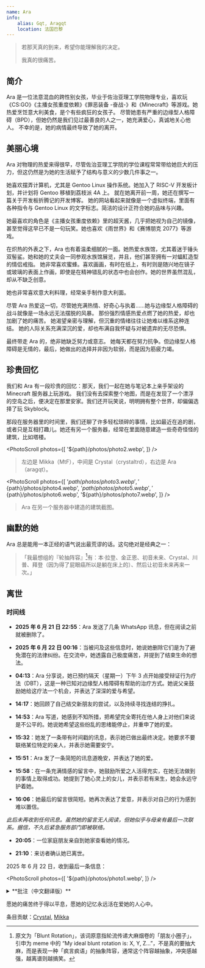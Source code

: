 ```yaml
---
name: Ara
info:
    alias: Gqt, Aragqt
    location: 法国巴黎
---
```


<!-- (Original Language: Engish) -->

> 若那天真的到来，希望你能理解我的决定。
> 
> 我真的很痛苦。

## 简介

Ara 是一位法意混血的跨性别女孩，毕业于佐治亚理工学院物理专业，喜欢玩《CS:GO》《主播女孩重度依赖》《罪恶装备 -奋战-》和《Minecraft》等游戏。她热爱烹饪意大利美食，是个有些疯狂的女孩子。
尽管她患有严重的边缘型人格障碍（BPD），但她仍然是我们见过最善良的人之一，她充满爱心，真诚地关心他人。
不幸的是，她的病情最终导致了她的离开。

## 美丽心境

Ara 对物理的热爱来得很早，尽管佐治亚理工学院的学位课程常常带给她巨大的压力，但这仍然是为她的生活赋予了结构与意义的少数几件事之一。

她喜欢摆弄计算机，尤其是 Gentoo Linux 操作系统。她加入了 RISC-V 开发板计划，并计划将 Gentoo 移植到荔枝派 4A 上。
就在她离开前一周，她还在撰写一篇关于开发板折腾记的开发博客。
她的网站看起来就像是一个虚拟终端，里面有各种指令与 Gentoo Linux 的文字标志。简洁的设计正符合她的品味与兴趣。

她最喜欢的角色是《主播女孩重度依赖》里的超天酱，几乎把她视为自己的镜像，甚至觉得这早已不是一句玩笑。她也喜欢《雨世界》和《赛博朋克 2077》等游戏。

在炽热的外表之下，Ara 也有着温柔细腻的一面。她热爱水族馆，尤其着迷于锤头双髻鲨。她和她的丈夫会一同参观水族馆展览，并且，他们甚至拥有一对蝠魟造型的情侣戒指。
她非常喜欢蜜蜂。喜欢画画，有时在纸上，有时则是随兴地在镜子或玻璃的表面上作画，即使是在精神错乱的状态中也会创作。她的世界虽然混乱，却从不缺乏创意。

她也非常喜欢意大利料理，经常亲手制作意大利面。

尽管 Ara 热爱这一切，尽管她充满热情、好奇心与执着……她与边缘型人格障碍的战斗就像是一场永远无法摆脱的风暴。
那份强烈情感热爱点燃了她的热爱，却也加剧了她的痛苦。
她渴望亲密与理解，但沉重的情绪往往让她难以维系这种连结。
她的人际关系充满深沉的爱，却也布满自我怀疑与对被遗弃的无尽恐惧。

最终带走 Ara 的，绝非她缺乏努力或意志。
她每天都在努力抗争。但边缘型人格障碍是无情的，最后，她做出的选择并非因为软弱，而是因为筋疲力竭。

## 珍贵回忆

我们和 Ara 有一段珍贵的回忆：那天，我们一起在她与笔记本上亲手架设的 Minecraft 服务器上玩游戏。
我们没有去探索整个地图，而是在发现了一个漂浮的空岛之后，便决定在那里安家。我们还开玩笑说，明明拥有整个世界，却偏偏选择了玩 Skyblock。

那段在服务器里的时间里，我们还聊了许多轻松琐碎的事情，比如最近在追的剧，或者只是互相打趣儿。她还有另一个服务器，经常在里面随意建造一些奇奇怪怪的建筑，比如塔楼。

<PhotoScroll photos={[
    '${path}/photos/photo2.webp',
]} />

> 左边是 Mikka（MtF），中间是 Crystal（crystaltrd），右边是 Ara（aragqt）。

<PhotoScroll photos={[
    '${path}/photos/photo3.webp',
    '${path}/photos/photo4.webp',
    '${path}/photos/photo5.webp',
    '${path}/photos/photo6.webp',
    '${path}/photos/photo7.webp',
]} />

> Ara 在另一个服务器中建造的建筑截图。

## 幽默的她

Ara 总是能用一本正经的语气说出最荒谬的话。这句绝对是经典之一：

> 「我最想组的『轮抽阵容』[^1]有：本·拉登、金正恩、初音未来、Crystal、川普、拜登（因为得了屁眼癌所以是躺在床上的）、然后让初音未来再来一次。」

## 离世

### 时间线

- **2025 年 6 月 21 日 22:55**：Ara 发送了几条 WhatsApp 讯息，但在阅读之前就被删除了。

- **2025 年 6 月 22 日 00:16**：当被问及这些信息时，她说她删除它们是为了避免潜在的法律纠纷。在交流中，她透露自己极度痛苦，并提到了结束生命的想法。

- **04:13**：Ara 分享说，她已预约隔天（星期一）下午 3 点开始接受辩证行为疗法（DBT），这是一种已知对边缘型人格障碍有帮助的治疗方式。她说父亲鼓励她给这疗法一个机会，并表达了深深的爱与希望。

- **14:17**：她回顾了自己结交新朋友的尝试，以及持续寻找连结的挣扎。

- **14:53**：Ara 写道，她感到不知所措，把希望完全寄托在他人身上对他们来说是不公平的。她说她希望这些纷乱的思绪能停止，并重申了她的爱。

- **15:32**：她发了一条带有时间戳的讯息，表示她已做出最终决定。她要求不要联络某位特定的亲人，并表示她需要安宁。

- **15:51**：Ara 发了一条简短的讯息道晚安，并表达了她的爱。

- **15:58**：在一条充满情感的留言中，她鼓励所爱之人活得充实，在她无法做到的事情上取得成功。她提到了她心灵上的女儿，并表示若有来生，她会永远守护着她。

- **16:06**：她最后的留言很简短。她再次表达了爱意，并表示对自己的行为感到难以置信。

*此后未再收到任何讯息。虽然她的留言无人阅读，但她似乎与母亲有最后一次联系。据信，不久后紧急服务部门即被联络。*

- **20:05**：一位家庭朋友亲自到她家查看她的情况。

- **21:10**：来访者确认她已离世。

2025 年 6 月 22 日，收到最后一条信息：

<PhotoScroll photos={[
'${path}/photos/photo1.webp',
]} />

<details>
<summary>**批注（中文翻译版）**</summary>

> 我特么才不在乎你把我当成什么人
> 
> 我实在无法再这样活下去了
> 
> 真的不行。各种想法一直在我脑子里翻腾，什么药都试过了，但没有任何疗法有效，以后也不会有用。
> 
> 希望你尊重我的决定。我已经拿到了学位。这是我一直以来梦寐以求的，现在终于如愿以偿了。
> 
> 我的脑子烂透了，再也做不了别的了。在这个显然即将崩溃的世界里，我已经达到了巅峰。
> 
> 朋友们理所当然地疏远了我（我承认这一点），因为我总是被太多的负面情绪和沉重的压力困扰。
> 
> 但这不是重点。
> 
> 一切终于结束了，真好，不用再为任何事感到压力，不用再妄想，不用再为那些跟踪狂操心，不用再为任何事情付出努力，不用再觉得自己是地球上该死的寄生虫。要么这样，要么我就变成社畜好了。
> 
> 人性本恶，这一点越来越清晰了。妈的，我可以写一整本书来说明这一点。但我的星光已经熄灭，我再也无法清楚思考了。是的，这些年来我尝试了所有可能的药物，但全都无济于事。我只是在完成一件我在 2019 年就开始的事。
> 
> 我可以用余生创作疯狂的艺术，或者割伤自己来感受真实（但你根本不知道现实解体是什么意思——那个我看过的破烂心理学家）。至少我体内的伤痕看起来很真实。想摆脱我唯一的应对机制，却找不到有效的替代，感觉真的很奇怪。
> 
> 我知道这些文字已经变得语无伦次了，但我要向所有我爱的人道别。感谢我的母亲一直以来对我的支持，感谢为对抗我心中的那个恶魔（是的，我真的曾经出现过幻觉）而付出一切的父亲，感谢努力帮我寻找合适疗法的医生们，感谢佐理工所有支持过我的朋友，感谢那些相信我并给我无数机会的教授们，还有最重要的，我亲爱的丈夫 Jordan，还有 Crystal，我美丽的精神女儿，感谢你们一直陪伴着我。
> 
> 永远如此。很抱歉让大家失望了。但我真的别无选择。我不想再等什么巫毒疗法起效，也不想再次被迫住院失去控制。所以趁我还能掌控一切时，我爱你们所有人。谢谢你们给予的一切。
> 
> —— Ara

</details>

愿她的痛苦终于得以平息，愿她的记忆永远活在爱她的人心中。

条目贡献：[Crystal](https://github.com/Crystaltrd), [Mikka](https://github.com/cvyl)

[^1]: 原文为「Blunt Rotation」，该词原意指轮流传递大麻烟卷的「朋友小圈子」，引申为 meme 中的 “My ideal blunt rotation is: X, Y, Z…”，不是真的要抽大麻，而是表现一种「疯言疯语」的抽象阵容，通常这个阵容越抽象，冲突感越强，越离谱则越搞笑。
